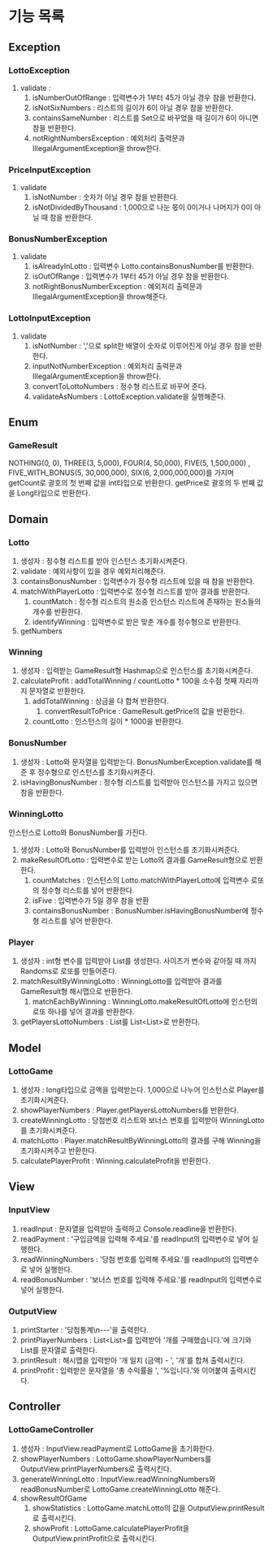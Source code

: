 # 기능 목록

## Exception
### LottoException
1. validate : 
   1. isNumberOutOfRange : 입력변수가 1부터 45가 아닐 경우 참을 반환한다.
   2. isNotSixNumbers : 리스트의 길이가 6이 아닐 경우 참을 반환한다.
   3. containsSameNumber : 리스트를 Set으로 바꾸었을 때 길이가 6이 아니면 참을 반환한다. 
   4. notRightNumbersException : 예외처리 출력문과 IllegalArgumentException을 throw한다. 

### PriceInputException
1. validate
   1. isNotNumber : 숫자가 아닐 경우 참을 반환한다. 
   2. isNotDividedByThousand : 1,000으로 나눈 몫이 0이거나 나머지가 0이 아닐 때 참을 반환한다. 

### BonusNumberException
1. validate
   1. isAlreadyInLotto : 입력변수 Lotto.containsBonusNumber를 반환한다. 
   2. isOutOfRange : 입력변수가 1부터 45가 아닐 경우 참을 반환한다.
   3. notRightBonusNumberException : 예외처리 출력문과 IllegalArgumentException을 throw해준다.

### LottoInputException
1. validate
   1. isNotNumber : ','으로 split한 배열이 숫자로 이루어진게 아닐 경우 참을 반환한다. 
   2. inputNotNumberException : 예외처리 출력문과 IllegalArgumentException을 throw한다. 
   3. convertToLottoNumbers : 정수형 리스트로 바꾸어 준다. 
   4. validateAsNumbers : LottoException.validate을 실행해준다. 

## Enum
### GameResult
NOTHING(0, 0), THREE(3, 5,000), FOUR(4, 50,000), FIVE(5, 1,500,000)
, FIVE_WITH_BONUS(5, 30,000,000), SIX(6, 2,000,000,000)를 가지며
getCount로 괄호의 첫 번째 값을 int타입으로 반환한다. 
getPrice로 괄호의 두 번째 값을 Long타입으로 반환한다.

## Domain
### Lotto
1. 생성자 : 정수형 리스트를 받아 인스턴스 초기화시켜준다. 
2. validate : 예외사항이 있을 경우 예외처리해준다. 
3. containsBonusNumber : 입력변수가 정수형 리스트에 있을 때 참을 반환한다. 
4. matchWithPlayerLotto : 입력변수로 정수형 리스트를 받아 결과를 반환한다. 
   1. countMatch : 정수형 리스트의 원소중 인스턴스 리스트에 존재하는 원소들의 개수를 반환한다. 
   2. identifyWinning : 입력변수로 받은 맞춘 개수를 정수형으로 반환한다.
5. getNumbers

### Winning
1. 생성자 : 입력받는 GameResult형 Hashmap으로 인스턴스를 초기화시켜준다. 
2. calculateProfit : addTotalWinning / countLotto * 100을 소수점 첫째 자리까지 문자열로 반환한다. 
   1. addTotalWinning : 상금을 다 합쳐 반환한다. 
      1. convertResultToPrice : GameResult.getPrice의 값을 반환한다. 
   2. countLotto : 인스턴스의 길이 * 1000을 반환한다.

### BonusNumber
1. 생성자 : Lotto와 문자열을 입력받는다. BonusNumberException.validate를 해준 후 정수형으로 인스턴스를 초기화시켜준다. 
2. isHavingBonusNumber : 정수형 리스트를 입력받아 인스턴스를 가지고 있으면 참을 반환한다. 

### WinningLotto
인스턴스로 Lotto와 BonusNumber를 가진다. 
1. 생성자 : Lotto와 BonusNumber를 입력받아 인스턴스를 초기화시켜준다. 
2. makeResultOfLotto : 입력변수로 받는 Lotto의 결과를 GameResult형으로 반환한다. 
   1. countMatches : 인스턴스의 Lotto.matchWithPlayerLotto에 입력변수 로또의 정수형 리스트를 넣어 반환한다. 
   2. isFive : 입력변수가 5일 경우 참을 반환
   3. containsBonusNumber : BonusNumber.isHavingBonusNumber에 정수형 리스트를 넣어 반환한다.

### Player
1. 생성자 : int형 변수를 입력받아 List<Lotto>를 생성한다. 사이즈가 변수와 같아질 때 까지 Randoms로 로또를 만들어준다. 
2. matchResultByWinningLotto : WinningLotto를 입력받아 결과를 GameResult형 해시맵으로 반환한다. 
   1. matchEachByWinning : WinningLotto.makeResultOfLotto에 인스턴의 로또 하나를 넣어 결과를 반환한다. 
3. getPlayersLottoNumbers : List<Lotto>를 List<List<Integer>>로 반환한다. 

## Model
### LottoGame
1. 생성자 : long타입으로 금액을 입력받는다. 1,000으로 나누어 인스턴스로 Player를 초기화시켜준다. 
2. showPlayerNumbers : Player.getPlayersLottoNumbers를 반환한다. 
3. createWinningLotto : 당첨번호 리스트와 보너스 번호를 입력받아 WinningLotto를 초기화시켜준다. 
4. matchLotto : Player.matchResultByWinningLotto의 결과를 구해 Winning을 초기화시켜주고 반환한다. 
5. calculatePlayerProfit : Winning.calculateProfit을 반환한다. 

## View
### InputView
1. readInput : 문자열을 입력받아 출력하고 Console.readline을 반환한다. 
2. readPayment : '구입금액을 입력해 주세요.'를 readInput의 입력변수로 넣어 실행한다.
3. readWinningNumbers : '당첨 번호를 입력해 주세요.'를 readInput의 입력변수로 넣어 실행한다.
4. readBonusNumber : '보너스 번호를 입력해 주세요.'를 readInput의 입력변수로 넣어 실행한다.

### OutputView
1. printStarter : '당첨통계\n---'을 출력한다. 
2. printPlayerNumbers : List<List<Integer>>를 입력받아 '개를 구매했습니다.'에 크기와 List<Integer>를 문자열로 출력한다. 
3. printResult : 해시맵을 입력받아 '개 일치 (금액) - ', '개'를 합쳐 출력시킨다. 
4. printProfit : 입력받은 문자열을 '총 수익률을 ', '%입니다.'와 이어붙여 출력시킨다. 

## Controller
### LottoGameController
1. 생성자 : InputView.readPayment로 LottoGame을 초기화한다. 
2. showPlayerNumbers : LottoGame.showPlayerNumbers를 OutputView.printPlayerNumbers로 출력시킨다. 
3. generateWinningLotto : InputView.readWinningNumbers와 readBonusNumber로 LottoGame.createWinningLotto 해준다. 
4. showResultOfGame
   1. showStatistics : LottoGame.matchLotto의 값을 OutputView.printResult로 출력시킨다. 
   2. showProfit : LottoGame.calculatePlayerProfit을 OutputView.printProfit으로 출력시킨다.